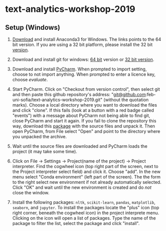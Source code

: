 # text-analytics-workshop-2019

## Setup (Windows)

1. [Download](https://repo.anaconda.com/archive/Anaconda3-2019.10-Windows-x86_64.exe) and install Anaconda3 for Windows. The links points to the 64 bit version. If you are using a 32 bit platform, please install the 32 bit [version](https://repo.anaconda.com/archive/Anaconda3-2019.10-Windows-x86.exe).

2. Download and install git for windows: [64 bit](https://github.com/git-for-windows/git/releases/download/v2.24.0.windows.2/Git-2.24.0.2-64-bit.exe) version or [32 bit version](https://github.com/git-for-windows/git/releases/download/v2.24.0.windows.2/Git-2.24.0.2-32-bit.exe).

3. Download and install [PyCharm](https://www.jetbrains.com/pycharm/download/). When prompted to import setting, choose to not import anything. When prompted to enter a licence key, choose _evaluate_.

4. Start PyCharm. Click on "Checkout from version control", then select git and then paste this github repository's address: "git@github.com:feb-uni-sofia/text-analytics-workshop-2019.git" (without the quotation marks).
Choose a local directory where you want to download the files and click "clone". If this fails (look at a button with a red badge called "events") with a message about PyCharm not being able to find git, close PyCharm and start it again. If you fail to clone the repository this way, download this [package](https://github.com/feb-uni-sofia/text-analytics-workshop-2019/archive/16.10.zip) with the source files and unpack it. Then open PyCharm, from File select "Open" and point to the directory where you unpacked the archive.

5. Wait until the source files are downloaded and PyCharm loads the project (it may take some time).

6. Click on File -> Settings -> Project(name of the project) -> Project interpreter. Find the cogwheel icon (top right part of the screen, next to the  Project interpreter select field) and click it. Choose "add". In the new menu select "Conda environment" (left part of the screen). The the form to the right select new environment if not already automatically selected. Click "OK" and wait until the new environment is created and do _not_ close the window.

7. Install the following packages: `nltk`, `scikit-learn`, `pandas`, `matplotlib`, `seaborn`, and `jupyter`. To install the packages locate the "plus" icon (top right corner, beneath the cogwheel icon) in the project interprete menu. Clicking on the icon
will open a list of packages. Type the name of the package to filter the list, select the package and click "install".

